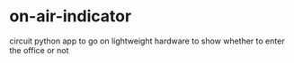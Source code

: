 # on-air-indicator
circuit python app to go on lightweight hardware to show whether to enter the office or not
